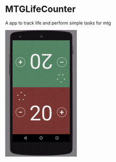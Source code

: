 # MTGLifeCounter
A app to track life and perform simple tasks for mtg

![Short Demo](mtglifecounter.gif)
